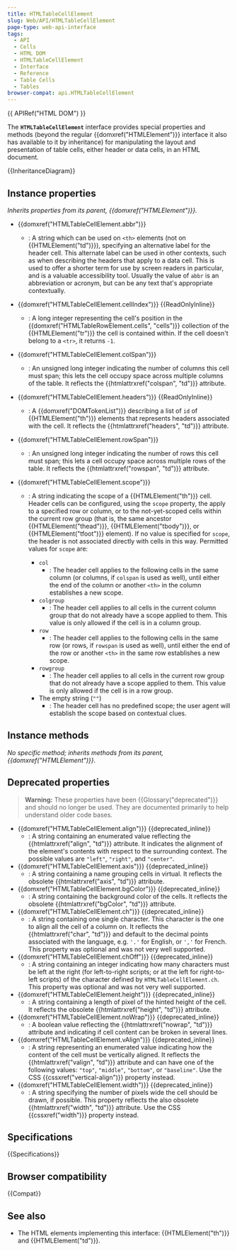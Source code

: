 ```yaml
---
title: HTMLTableCellElement
slug: Web/API/HTMLTableCellElement
page-type: web-api-interface
tags:
  - API
  - Cells
  - HTML DOM
  - HTMLTableCellElement
  - Interface
  - Reference
  - Table Cells
  - Tables
browser-compat: api.HTMLTableCellElement
---
```


{{ APIRef("HTML DOM") }}

The **`HTMLTableCellElement`** interface provides special properties and methods (beyond the regular {{domxref("HTMLElement")}} interface it also has available to it by inheritance) for manipulating the layout and presentation of table cells, either header or data cells, in an HTML document.

{{InheritanceDiagram}}

## Instance properties

_Inherits properties from its parent, {{domxref("HTMLElement")}}._

- {{domxref("HTMLTableCellElement.abbr")}}
  - : A string which can be used on `<th>` elements (not on {{HTMLElement("td")}}), specifying an alternative label for the header cell. This alternate label can be used in other contexts, such as when describing the headers that apply to a data cell. This is used to offer a shorter term for use by screen readers in particular, and is a valuable accessibility tool. Usually the value of `abbr` is an abbreviation or acronym, but can be any text that's appropriate contextually.
- {{domxref("HTMLTableCellElement.cellIndex")}} {{ReadOnlyInline}}
  - : A long integer representing the cell's position in the {{domxref("HTMLTableRowElement.cells", "cells")}} collection of the {{HTMLElement("tr")}} the cell is contained within. If the cell doesn't belong to a `<tr>`, it returns `-1`.
- {{domxref("HTMLTableCellElement.colSpan")}}
  - : An unsigned long integer indicating the number of columns this cell must span; this lets the cell occupy space across multiple columns of the table. It reflects the {{htmlattrxref("colspan", "td")}} attribute.
- {{domxref("HTMLTableCellElement.headers")}} {{ReadOnlyInline}}
  - : A {{domxref("DOMTokenList")}} describing a list of `id` of {{HTMLElement("th")}} elements that represents headers associated with the cell. It reflects the {{htmlattrxref("headers", "td")}} attribute.
- {{domxref("HTMLTableCellElement.rowSpan")}}
  - : An unsigned long integer indicating the number of rows this cell must span; this lets a cell occupy space across multiple rows of the table. It reflects the {{htmlattrxref("rowspan", "td")}} attribute.
- {{domxref("HTMLTableCellElement.scope")}}

  - : A string indicating the scope of a {{HTMLElement("th")}} cell. Header cells can be configured, using the `scope` property, the apply to a specified row or column, or to the not-yet-scoped cells within the current row group (that is, the same ancestor {{HTMLElement("thead")}}, {{HTMLElement("tbody")}}, or {{HTMLElement("tfoot")}} element). If no value is specified for `scope`, the header is not associated directly with cells in this way. Permitted values for `scope` are:

    - `col`
      - : The header cell applies to the following cells in the same column (or columns, if `colspan` is used as well), until either the end of the column or another `<th>` in the column establishes a new scope.
    - `colgroup`
      - : The header cell applies to all cells in the current column group that do not already have a scope applied to them. This value is only allowed if the cell is in a column group.
    - `row`
      - : The header cell applies to the following cells in the same row (or rows, if `rowspan` is used as well), until either the end of the row or another `<th>` in the same row establishes a new scope.
    - `rowgroup`
      - : The header cell applies to all cells in the current row group that do not already have a scope applied to them. This value is only allowed if the cell is in a row group.
    - The empty string (`""`)
      - : The header cell has no predefined scope; the user agent will establish the scope based on contextual clues.

## Instance methods

_No specific method; inherits methods from its parent, {{domxref("HTMLElement")}}_.

## Deprecated properties

> **Warning:** These properties have been {{Glossary("deprecated")}} and should no longer be used. They are documented primarily to help understand older code bases.

- {{domxref("HTMLTableCellElement.align")}} {{deprecated_inline}}
  - : A string containing an enumerated value reflecting the {{htmlattrxref("align", "td")}} attribute. It indicates the alignment of the element's contents with respect to the surrounding context. The possible values are `"left"`, `"right"`, and `"center"`.
- {{domxref("HTMLTableCellElement.axis")}} {{deprecated_inline}}
  - : A string containing a name grouping cells in virtual. It reflects the obsolete {{htmlattrxref("axis", "td")}} attribute.
- {{domxref("HTMLTableCellElement.bgColor")}} {{deprecated_inline}}
  - : A string containing the background color of the cells. It reflects the obsolete {{htmlattrxref("bgColor", "td")}} attribute.
- {{domxref("HTMLTableCellElement.ch")}} {{deprecated_inline}}
  - : A string containing one single character. This character is the one to align all the cell of a column on. It reflects the {{htmlattrxref("char", "td")}} and default to the decimal points associated with the language, e.g. `'.'` for English, or `','` for French. This property was optional and was not very well supported.
- {{domxref("HTMLTableCellElement.chOff")}} {{deprecated_inline}}
  - : A string containing an integer indicating how many characters must be left at the right (for left-to-right scripts; or at the left for right-to-left scripts) of the character defined by `HTMLTableCellElement.ch`. This property was optional and was not very well supported.
- {{domxref("HTMLTableCellElement.height")}} {{deprecated_inline}}
  - : A string containing a length of pixel of the hinted height of the cell. It reflects the obsolete {{htmlattrxref("height", "td")}} attribute.
- {{domxref("HTMLTableCellElement.noWrap")}} {{deprecated_inline}}
  - : A boolean value reflecting the {{htmlattrxref("nowrap", "td")}} attribute and indicating if cell content can be broken in several lines.
- {{domxref("HTMLTableCellElement.vAlign")}} {{deprecated_inline}}
  - : A string representing an enumerated value indicating how the content of the cell must be vertically aligned. It reflects the {{htmlattrxref("valign", "td")}} attribute and can have one of the following values: `"top"`, `"middle"`, `"bottom"`, or `"baseline"`. Use the CSS {{cssxref("vertical-align")}} property instead.
- {{domxref("HTMLTableCellElement.width")}} {{deprecated_inline}}
  - : A string specifying the number of pixels wide the cell should be drawn, if possible. This property reflects the also obsolete {{htmlattrxref("width", "td")}} attribute. Use the CSS {{cssxref("width")}} property instead.

## Specifications

{{Specifications}}

## Browser compatibility

{{Compat}}

## See also

- The HTML elements implementing this interface: {{HTMLElement("th")}} and {{HTMLElement("td")}}.
